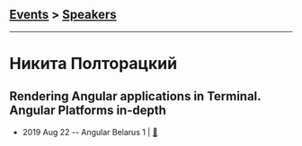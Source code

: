## [Events](../README.md) > [Speakers](../speakers.md)
---

# Никита Полторацкий

## Rendering Angular applications in Terminal. Angular Platforms in-depth
- 2019 Aug 22 -- Angular Belarus 1  | [:notebook:](https://slides.com/nikitapoltoratsky/rendering-angular-applications-in-terminal-2)  
